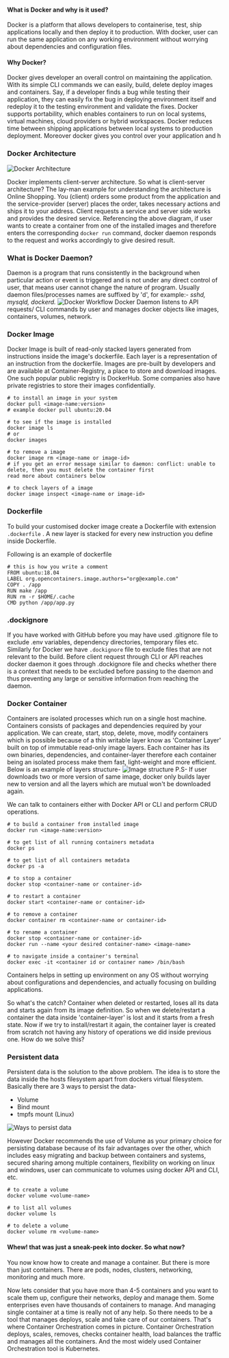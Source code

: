 #### What is Docker and why is it used?
Docker is a platform that allows developers to containerise, test, ship applications locally and then deploy it to production. With docker, user can run the same application on any working environment without worrying about dependencies and configuration files.

#### Why Docker?
Docker gives developer an overall control on maintaining the application. With its simple CLI commands we can easily, build, delete deploy images and containers. Say, if a developer finds a bug while testing their application, they can easily fix the bug in deploying environment itself and redeploy it to the testing environment and validate the fixes. Docker supports portability, which enables containers to run on local systems, virtual machines, cloud providers or hybrid workspaces. Docker reduces time between shipping applications between local systems to production deployment. Moreover docker gives you control over your application and h

### Docker Architecture
![Docker Architecture](https://docs.docker.com/engine/images/architecture.svg)

Docker implements client-server architecture. So what is client-server architecture? The lay-man example for understanding the architecture is Online Shopping. You (client) orders some product from the application and the service-provider (server) places the order, takes necessary actions and ships it to your address. Client requests a service and server side works and provides the desired service.
Referencing the above diagram, if user wants to create a container from one of the installed images and therefore enters the corresponding `docker run` command, docker daemon responds to the request and works accordingly to give desired result.

### What is Docker Daemon?
Daemon is a program that runs consistently in the background when particular action or event is triggered and is not under any direct control of user, that means user cannot change the nature of program. Usually daemon files/processes names are suffixed by 'd', for example:- *sshd, mysqld, dockerd.*
![Docker Workflow](https://external-content.duckduckgo.com/iu/?u=https%3A%2F%2Fwww.oreilly.com%2Flibrary%2Fview%2Fcontinuous-delivery-with%2F9781787125230%2Fassets%2Fcadc3363-6814-489b-a770-58dd9ead6f56.png&f=1&nofb=1)
Docker Daemon listens to API requests/ CLI commands by user and manages docker objects like images, containers, volumes, network.

### Docker Image
Docker Image is built of read-only stacked layers generated from instructions inside the image's dockerfile. Each layer is a representation of an instruction from the dockerfile. Images are pre-built by developers and are available at Container-Registry, a place to store and download images. One such popular public registry is DockerHub. Some companies also have private registries to store their images confidentially.

```
# to install an image in your system
docker pull <image-name:version>
# example docker pull ubuntu:20.04

# to see if the image is installed
docker image ls
# or
docker images

# to remove a image 
docker image rm <image-name or image-id>
# if you get an error message similar to daemon: conflict: unable to delete, then you must delete the container first
read more about containers below 

# to check layers of a image
docker image inspect <image-name or image-id>
```

### Dockerfile
To build your customised docker image create a Dockerfile with extension `.dockerfile` . A new layer is stacked for every new instruction you define inside Dockerfile.

Following is an example of dockerfile
```
# this is how you write a comment
FROM ubuntu:18.04
LABEL org.opencontainers.image.authors="org@example.com"
COPY . /app
RUN make /app
RUN rm -r $HOME/.cache
CMD python /app/app.py
```

### .dockignore
If you have worked with GitHub before you may have used .gitignore file to exclude .env variables, dependency directories, temporary files etc. Similarly for Docker we have `.dockignore` file to exclude files that are not relevant to the build.
Before client request through CLI or API reaches docker daemon it goes through .dockignore file and checks whether there is a context that needs to be excluded before passing to the daemon and thus preventing any large or sensitive information from reaching the daemon.

### Docker Container
Containers are isolated processes which run on a single host machine. Containers consists of packages and dependencies required by your application. We can create, start, stop, delete, move, modify containers which is possible because of a thin writable layer know as 'Container Layer' built on top of immutable read-only image layers. Each container has its own binaries, dependencies, and container-layer therefore each container being an isolated process make them fast, light-weight and more efficient.
Below is an example of layers structure-
![Image structure](https://docs.docker.com/storage/storagedriver/images/container-layers.jpg)
P.S- If user downloads two or more version of same image, docker only builds layer new to version and all the layers which are mutual won't be downloaded again.

 
We can talk to containers either with Docker API or CLI and perform CRUD operations. 

```
# to build a container from installed image
docker run <image-name:version>

# to get list of all running containers metadata
docker ps 

# to get list of all containers metadata
docker ps -a

# to stop a container
docker stop <container-name or container-id>

# to restart a container
docker start <container-name or container-id>

# to remove a container 
docker container rm <container-name or container-id>

# to rename a container
docker stop <container-name or container-id>
docker run --name <your desired container-name> <image-name>

# to navigate inside a container's terminal
docker exec -it <container id or container name> /bin/bash
```

Containers helps in setting up environment on any OS without worrying about configurations and dependencies, and actually focusing on building applications.

So what's the catch? Container when deleted or restarted, loses all its data and starts again from its image definition. So when we delete/restart a container the data inside 'container-layer' is lost and it starts from a fresh state. Now if we try to install/restart it again, the container layer is created from scratch not having any history of operations we did inside previous one. How do we solve this? 

### Persistent data
Persistent data is the solution to the above problem. The idea is to store the data inside the hosts filesystem apart from dockers virtual filesystem.
Basically there are 3 ways to persist the data-
* Volume 
* Bind mount
* tmpfs mount (Linux)

![Ways to persist data](https://docs.docker.com/storage/images/types-of-mounts-volume.png)

However Docker recommends the use of Volume as your primary choice for persisting database because of its fair advantages over the other, which includes easy migrating and backup between containers and systems, secured sharing among multiple containers, flexibility on working on linux and windows, user can communicate to volumes using docker API and CLI, etc.

``` 
# to create a volume 
docker volume <volume-name>

# to list all volumes
docker volume ls

# to delete a volume
docker volume rm <volume-name> 
```

#### Whew! that was just a sneak-peek into docker. So what now?
You now know how to create and manage a container. But there is more than just containers. There are pods, nodes, clusters, networking, monitoring and much more.

Now lets consider that you have more than 4-5 containers and you want to scale them up, configure their networks, deploy and manage them. Some enterprises even have thousands of containers to manage. And managing single container at a time is really not of any help. So there needs to be a tool that manages deploys, scale and take care of our containers.
That's where Container Orchestration comes in picture. Container Orchestration deploys, scales, removes, checks container health, load balances the traffic and manages all the containers.
And the most widely used Container Orchestration tool is Kubernetes. 
